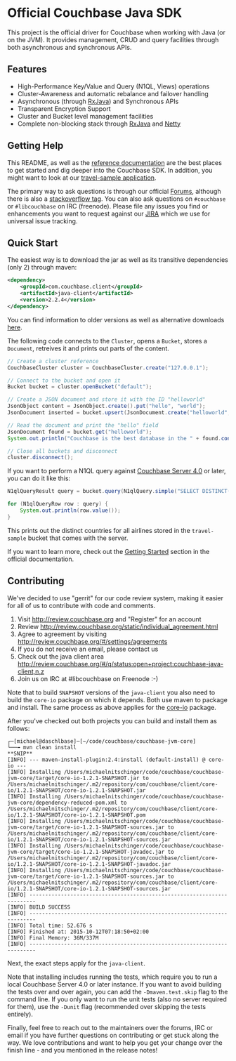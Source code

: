 # Official Couchbase Java SDK

This project is the official driver for Couchbase when working with Java (or on the JVM). It provides management, CRUD and query facilities through both asynchronous and synchronous APIs.

## Features ##

* High-Performance Key/Value and Query (N1QL, Views) operations
* Cluster-Awareness and automatic rebalance and failover handling
* Asynchronous (through [RxJava](https://github.com/ReactiveX/RxJava)) and Synchronous APIs
* Transparent Encryption Support
* Cluster and Bucket level management facilities
* Complete non-blocking stack through [RxJava](https://github.com/ReactiveX/RxJava) and [Netty](http://netty.io)

## Getting Help ##
This README, as well as the [reference documentation](http://developer.couchbase.com/documentation/server/4.0/sdks/java-2.2/java-intro.html) are the best places to get started and dig deeper into the Couchbase SDK. In addition, you might want to look at our [travel-sample application](https://github.com/couchbaselabs/try-cb-java).

The primary way to ask questions is through our official [Forums](http://forums.couchbase.com), although there is also a [stackoverflow tag](http://stackoverflow.com/questions/tagged/couchbase). You can also ask questions on `#couchbase` or `#libcouchbase` on IRC (freenode). Please file any issues you find or enhancements you want to request against our [JIRA](http://issues.couchbase.com/browse/JCBC) which we use for universal issue tracking.

## Quick Start ##
The easiest way is to download the jar as well as its transitive dependencies (only 2) through maven:


```xml
<dependency>
    <groupId>com.couchbase.client</groupId>
    <artifactId>java-client</artifactId>
    <version>2.2.4</version>
</dependency>
```

You can find information to older versions as well as alternative downloads [here](http://developer.couchbase.com/documentation/server/4.0/sdks/java-2.2/download-links.html).

The following code connects to the `Cluster`, opens a `Bucket`, stores a `Document`, retreives it and prints out parts of the content.

```java
// Create a cluster reference
CouchbaseCluster cluster = CouchbaseCluster.create("127.0.0.1");

// Connect to the bucket and open it
Bucket bucket = cluster.openBucket("default");

// Create a JSON document and store it with the ID "helloworld"
JsonObject content = JsonObject.create().put("hello", "world");
JsonDocument inserted = bucket.upsert(JsonDocument.create("helloworld", content));

// Read the document and print the "hello" field
JsonDocument found = bucket.get("helloworld");
System.out.println("Couchbase is the best database in the " + found.content().getString("hello"));

// Close all buckets and disconnect
cluster.disconnect();
```

If you want to perform a N1QL query against [Couchbase Server 4.0](http://www.couchbase.com/nosql-databases/couchbase-server) or later, you can do it like this:

```java
N1qlQueryResult query = bucket.query(N1qlQuery.simple("SELECT DISTINCT(country) FROM `travel-sample` WHERE type = 'airline' LIMIT 10"));

for (N1qlQueryRow row : query) {
    System.out.println(row.value());
}
```

This prints out the distinct countries for all airlines stored in the `travel-sample` bucket that comes with the server.

If you want to learn more, check out the [Getting Started](http://developer.couchbase.com/documentation/server/4.0/sdks/java-2.2/hello-couchbase.html) section in the official documentation.

## Contributing ##

We've decided to use "gerrit" for our code review system, making it
easier for all of us to contribute with code and comments.

  1. Visit http://review.couchbase.org and "Register" for an account
  2. Review http://review.couchbase.org/static/individual_agreement.html
  3. Agree to agreement by visiting http://review.couchbase.org/#/settings/agreements
  4. If you do not receive an email, please contact us
  5. Check out the java client area http://review.couchbase.org/#/q/status:open+project:couchbase-java-client,n,z
  6. Join us on IRC at #libcouchbase on Freenode :-)

Note that to build `SNAPSHOT` versions of the `java-client` you also need to build the `core-io` package on which it depends. Both use maven to package and install. The same process as above applies for the [core-io](https://github.com/couchbase/couchbase-jvm-core) package.

After you've checked out both projects you can build and install them as follows:

```
┌─[michael@daschlbase]─[~/code/couchbase/couchbase-jvm-core]
└──╼ mvn clean install
**SNIP**
[INFO] --- maven-install-plugin:2.4:install (default-install) @ core-io ---
[INFO] Installing /Users/michaelnitschinger/code/couchbase/couchbase-jvm-core/target/core-io-1.2.1-SNAPSHOT.jar to /Users/michaelnitschinger/.m2/repository/com/couchbase/client/core-io/1.2.1-SNAPSHOT/core-io-1.2.1-SNAPSHOT.jar
[INFO] Installing /Users/michaelnitschinger/code/couchbase/couchbase-jvm-core/dependency-reduced-pom.xml to /Users/michaelnitschinger/.m2/repository/com/couchbase/client/core-io/1.2.1-SNAPSHOT/core-io-1.2.1-SNAPSHOT.pom
[INFO] Installing /Users/michaelnitschinger/code/couchbase/couchbase-jvm-core/target/core-io-1.2.1-SNAPSHOT-sources.jar to /Users/michaelnitschinger/.m2/repository/com/couchbase/client/core-io/1.2.1-SNAPSHOT/core-io-1.2.1-SNAPSHOT-sources.jar
[INFO] Installing /Users/michaelnitschinger/code/couchbase/couchbase-jvm-core/target/core-io-1.2.1-SNAPSHOT-javadoc.jar to /Users/michaelnitschinger/.m2/repository/com/couchbase/client/core-io/1.2.1-SNAPSHOT/core-io-1.2.1-SNAPSHOT-javadoc.jar
[INFO] Installing /Users/michaelnitschinger/code/couchbase/couchbase-jvm-core/target/core-io-1.2.1-SNAPSHOT-sources.jar to /Users/michaelnitschinger/.m2/repository/com/couchbase/client/core-io/1.2.1-SNAPSHOT/core-io-1.2.1-SNAPSHOT-sources.jar
[INFO] ------------------------------------------------------------------------
[INFO] BUILD SUCCESS
[INFO] ------------------------------------------------------------------------
[INFO] Total time: 52.676 s
[INFO] Finished at: 2015-10-12T07:18:50+02:00
[INFO] Final Memory: 36M/337M
[INFO] ------------------------------------------------------------------------
```

Next, the exact steps apply for the  `java-client`.

Note that installing includes running the tests, which require you to run a local Couchbase Server 4.0 or later instance. If you want to avoid building the tests over and over again, you can add the `-Dmaven.test.skip` flag to the command line. If you only want to run the unit tests (also no server required for them), use the `-Dunit` flag (recommended over skipping the tests entirely).

Finally, feel free to reach out to the maintainers over the forums, IRC or email if you have further questions on contributing or get stuck along the way. We love contributions and want to help you get your change over the finish line - and you mentioned in the release notes!
